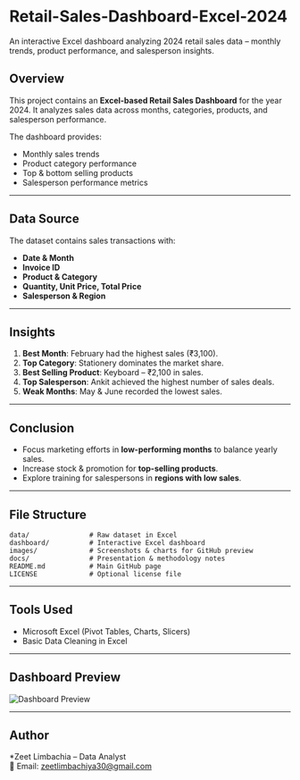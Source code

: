 # Retail-Sales-Dashboard-Excel-2024
An interactive Excel dashboard analyzing 2024 retail sales data – monthly trends, product performance, and salesperson insights.

## Overview
This project contains an **Excel-based Retail Sales Dashboard** for the year 2024. 
It analyzes sales data across months, categories, products, and salesperson performance.

The dashboard provides:
- Monthly sales trends
- Product category performance
- Top & bottom selling products
- Salesperson performance metrics

---

## Data Source
The dataset contains sales transactions with:
- **Date & Month**
- **Invoice ID**
- **Product & Category**
- **Quantity, Unit Price, Total Price**
- **Salesperson & Region**

---

## Insights
1. **Best Month**: February had the highest sales (₹3,100).
2. **Top Category**: Stationery dominates the market share.
3. **Best Selling Product**: Keyboard – ₹2,100 in sales.
4. **Top Salesperson**: Ankit achieved the highest number of sales deals.
5. **Weak Months**: May & June recorded the lowest sales.

---

## Conclusion
- Focus marketing efforts in **low-performing months** to balance yearly sales.
- Increase stock & promotion for **top-selling products**.
- Explore training for salespersons in **regions with low sales**.

---

## File Structure
```plaintext
data/               # Raw dataset in Excel
dashboard/          # Interactive Excel dashboard
images/             # Screenshots & charts for GitHub preview
docs/               # Presentation & methodology notes
README.md           # Main GitHub page
LICENSE             # Optional license file
```

---

## Tools Used
- Microsoft Excel (Pivot Tables, Charts, Slicers)
- Basic Data Cleaning in Excel

---

## Dashboard Preview
![Dashboard Preview](images/dashboard_preview.png)

---

## Author
*Zeet Limbachia – Data Analyst  
📧 Email: zeetlimbachiya30@gmail.com
